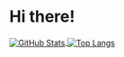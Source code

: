 # Hi there!

<a href="https://github.com/Harry-Chen">
  <img align="center" alt="GitHub Stats" src="https://github-readme-stats.vercel.app/api?username=sparkcyf&show_icons=true&include_all_commits=true" />
</a>
<a href="https://github.com/Harry-Chen">
  <img align="center" alt="Top Langs" src="https://github-readme-stats.vercel.app/api/top-langs/?username=sparkcyf&layout=compact" />
</a>
